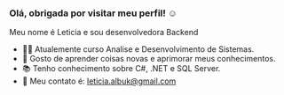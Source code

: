 ### Olá, obrigada por visitar meu perfil! ☺

Meu nome é Leticia e sou desenvolvedora Backend
- 👩‍💻 Atualemente curso Analise e Desenvolvimento de Sistemas.
- 💜 Gosto de aprender coisas novas e aprimorar meus conhecimentos.
- 📚 Tenho conhecimento sobre C#, .NET e SQL Server.
- 📧 Meu contato é: leticia.albuk@gmail.com
<!--
**leticialbuk/leticialbuk** is a ✨ _special_ ✨ repository because its `README.md` (this file) appears on your GitHub profile.

